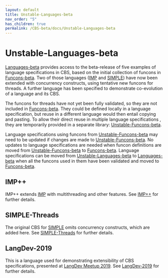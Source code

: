 ```yaml
---
layout: default
title: Unstable-Languages-beta
nav_order: "5"
has_children: true
permalink: /CBS-beta/docs/Unstable-Languages-beta
---
```


Unstable-Languages-beta
=======================

[Languages-beta] provides access to the beta-release of five examples of
language specifications in CBS, based on the initial collection of funcons in
[Funcons-beta]. Two of those languages ([IMP] and [SIMPLE]) have now been
extended with concurrency constructs, using tentative new funcons for threads.
A further language has been specified to demonstrate co-evolution of a language
and its CBS.

The funcons for threads have not yet been fully validated, so they are not
included in [Funcons-beta]. They could be defined locally in a language
specification, but reuse in a different language would then entail copying and
pasting. To allow their direct reuse in multiple language specifications , they
are temporarily provided in a separate library: [Unstable-Funcons-beta].

Language specifications using funcons from [Unstable-Funcons-beta] may need to
be updated if changes are made to [Unstable-Funcons-beta]. No updates to language
specifications are needed when funcon definitions are moved from
[Unstable-Funcons-beta] to [Funcons-beta]. Language specifications can be moved
from [Unstable-Languages-beta] to [Languages-beta] when all the funcons used in
them have been validated and moved to [Funcons-beta].

IMP++
-----

IMP++ extends [IMP] with multithreading and other features. See [IMP++] for
further details.

SIMPLE-Threads
--------------

The original CBS for [SIMPLE] omits concurrency constructs, which are added here.
See [SIMPLE-Threads] for further details.

LangDev-2019
------------

This is a language used for demonstrating extensibility of CBS specifications,
presented at [LangDev Meetup 2019]. See [LangDev-2019] for further details.

[Funcons-beta]:            /CBS-beta/docs/Funcons-beta
[Languages-beta]:          /CBS-beta/docs/Languages-beta
[Unstable-Funcons-beta]:   /CBS-beta/docs/Unstable-Funcons-beta
[Unstable-Languages-beta]: /CBS-beta/docs/Unstable-Languages-beta

[IMP]:            /CBS-beta/Languages-beta/IMP
[SIMPLE]:         /CBS-beta/Languages-beta/SIMPLE
[IMP++]:          /CBS-beta/Unstable-Languages-beta/IMP-Plus-Plus
[SIMPLE-Threads]: /CBS-beta/Unstable-Languages-beta/SIMPLE-Threads
[LangDev-2019]:   /CBS-beta/Unstable-Languages-beta/LangDev-2019
[LangDev Meetup 2019]: http://langdevcon.org "HOME PAGE"
